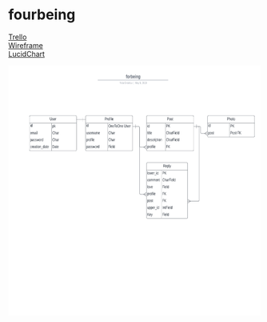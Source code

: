 # fourbeing

<a href='https://trello.com/b/q0aZPuvv/main-board'>Trello</a>   
<a href='https://whimsical.com/HZWw7FNg71qGuq3ahcVL1E'>Wireframe</a>   
<a href='https://lucid.app/documents/view/7aef38fc-2ce1-4d1b-8a97-8f22d22010bd'>LucidChart</a>   

<img src='./Readme_files/ERD.png' height='500px' >